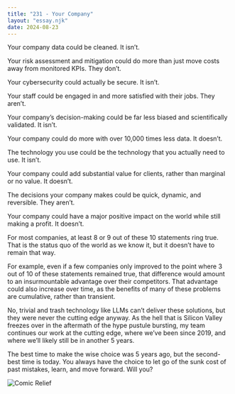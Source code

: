 ```yaml
---
title: "231 - Your Company"
layout: "essay.njk"
date: 2024-08-23
---
```


Your company data could be cleaned. 
It isn’t.

Your risk assessment and mitigation could do more than just move costs away from monitored KPIs.
They don’t.

Your cybersecurity could actually be secure.
It isn’t.

Your staff could be engaged in and more satisfied with their jobs. 
They aren’t.

Your company’s decision-making could be far less biased and scientifically validated.
It isn’t.

Your company could do more with over 10,000 times less data.
It doesn’t.

The technology you use could be the technology that you actually need to use.
It isn’t.

Your company could add substantial value for clients, rather than marginal or no value.
It doesn’t.

The decisions your company makes could be quick, dynamic, and reversible.
They aren’t.

Your company could have a major positive impact on the world while still making a profit.
It doesn’t.

For most companies, at least 8 or 9 out of these 10 statements ring true. That is the status quo of the world as we know it, but it doesn’t have to remain that way. 

For example, even if a few companies only improved to the point where 3 out of 10 of these statements remained true, that difference would amount to an insurmountable advantage over their competitors. That advantage could also increase over time, as the benefits of many of these problems are cumulative, rather than transient. 

No, trivial and trash technology like LLMs can’t deliver these solutions, but they were never the cutting edge anyway. As the hell that is Silicon Valley freezes over in the aftermath of the hype pustule bursting, my team continues our work at the cutting edge, where we’ve been since 2019, and where we’ll likely still be in another 5 years.

The best time to make the wise choice was 5 years ago, but the second-best time is today. You always have the choice to let go of the sunk cost of past mistakes, learn, and move forward. Will you?


![Comic Relief](https://media.licdn.com/dms/image/v2/D5622AQH5KTfSZejAPQ/feedshare-shrink_800/feedshare-shrink_800/0/1721970688728?e=1737590400&v=beta&t=sdhAxKg5rw3GiM4Tw8QnC9swHsy4a4sEV0nKspJ9ugQ)